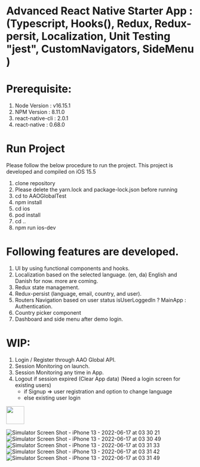 # Advanced React Native Starter App : (Typescript, Hooks(), Redux, Redux-persit, Localization, Unit Testing "jest", CustomNavigators, SideMenu )


# Prerequisite: 
1) Node Version : v16.15.1
2) NPM Version : 8.11.0
3) react-native-cli : 2.0.1
4) react-native : 0.68.0

# Run Project
Please follow the below procedure to run the project. 
This project is developed and compiled on iOS 15.5

1) clone repository
2) Please delete the yarn.lock and package-lock.json before running
3) cd to AAOGlobalTest
4) npm install
5) cd ios
6) pod install
7) cd ..
8) npm run ios-dev

# Following features are developed.
1) UI by using functional components and hooks.
2) Localization based on the selected language. (en, da) English and Danish for now. more are coming.
3) Redux state management.
4) Redux-persist (language, email, country, and user).
5) Routers Navigation based on user status isUserLoggedIn ? MainApp : Authentication.
6) Country picker component
7) Dashboard and side menu after demo login.


# WIP: 
1) Login / Register through AAO Global API. 
2) Session Monitoring on launch. 
3) Session Monitoring any time in App.
4) Logout if session expired (Clear App data) (Need a login screen for existing users)        
   * if Signup => user registration and option to change language        
   * else existing user login

<img src="https://github.com/favicon.ico](https://user-images.githubusercontent.com/46451157/174149928-1955bc64-a381-4e69-985c-f226e6cf6a6b.png)" width="48">

![Simulator Screen Shot - iPhone 13 - 2022-06-17 at 03 30 21](https://user-images.githubusercontent.com/46451157/174149928-1955bc64-a381-4e69-985c-f226e6cf6a6b.png)
![Simulator Screen Shot - iPhone 13 - 2022-06-17 at 03 30 49](https://user-images.githubusercontent.com/46451157/174149984-ca3c39b3-36c3-4112-8053-0760fec1640c.png)
![Simulator Screen Shot - iPhone 13 - 2022-06-17 at 03 31 33](https://user-images.githubusercontent.com/46451157/174150090-255abf57-c166-4f5c-a5df-36446c06e780.png)
![Simulator Screen Shot - iPhone 13 - 2022-06-17 at 03 31 42](https://user-images.githubusercontent.com/46451157/174150111-e4aa49e4-978c-4046-abbf-b3239db79379.png)
![Simulator Screen Shot - iPhone 13 - 2022-06-17 at 03 31 49](https://user-images.githubusercontent.com/46451157/174150131-04f59b3a-04fd-4b10-ade6-a15146bc4e4b.png)
